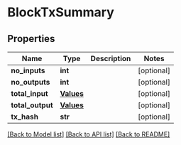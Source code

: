 # BlockTxSummary


## Properties
Name | Type | Description | Notes
------------ | ------------- | ------------- | -------------
**no_inputs** | **int** |  | [optional] 
**no_outputs** | **int** |  | [optional] 
**total_input** | [**Values**](Values.md) |  | [optional] 
**total_output** | [**Values**](Values.md) |  | [optional] 
**tx_hash** | **str** |  | [optional] 

[[Back to Model list]](../README.md#documentation-for-models) [[Back to API list]](../README.md#documentation-for-api-endpoints) [[Back to README]](../README.md)



